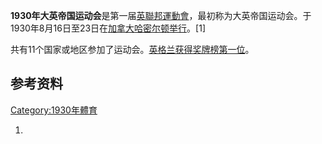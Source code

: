 **1930年大英帝国运动会**是第一届[英聯邦運動會](https://zh.wikipedia.org/wiki/英聯邦運動會 "wikilink")，最初称为大英帝国运动会。于1930年8月16日至23日在[加拿大](../Page/加拿大.md "wikilink")[哈密尔顿举行](../Page/哈密尔顿_\(安大略\).md "wikilink")。\[1\]

共有11个国家或地区参加了运动会。[英格兰获得奖牌榜第一位](../Page/英格兰.md "wikilink")。

## 参考资料

[Category:1930年體育](https://zh.wikipedia.org/wiki/Category:1930年體育 "wikilink")

1.